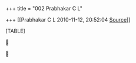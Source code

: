 +++
title = "002 Prabhakar C L"

+++
[[Prabhakar C L	2010-11-12, 20:52:04 [Source](https://groups.google.com/g/bvparishat/c/6bfzXmvxwho)]]



[TABLE]





